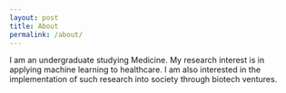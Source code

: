 ```yaml
---
layout: post
title: About
permalink: /about/
---
```


I am an undergraduate studying Medicine. My research interest is in applying machine learning to healthcare. I am also interested in the implementation of such research into society through biotech ventures. 
